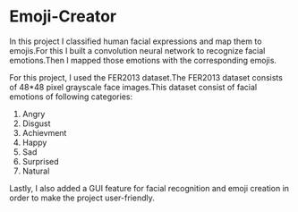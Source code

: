 # **Emoji-Creator**

In this project I classified human facial expressions and map them to emojis.For this I built a convolution neural network to recognize facial emotions.Then I mapped those emotions with the corresponding emojis.

For this project, I used the FER2013 dataset.The FER2013 dataset consists of 48*48 pixel grayscale face images.This dataset consist of facial emotions of following categories:

1. Angry
2. Disgust
3. Achievment
4. Happy
5. Sad
6. Surprised
7. Natural

Lastly, I also added a GUI feature for facial recognition and emoji creation in order to make the project user-friendly.
